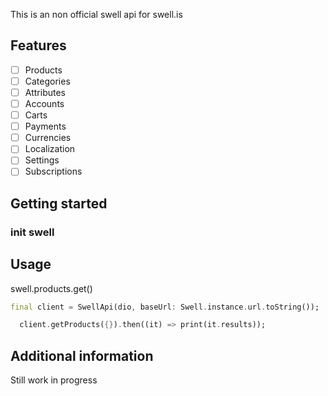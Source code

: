 <!-- 
This README describes the package. If you publish this package to pub.dev,
this README's contents appear on the landing page for your package.

For information about how to write a good package README, see the guide for
[writing package pages](https://dart.dev/guides/libraries/writing-package-pages). 

For general information about developing packages, see the Dart guide for
[creating packages](https://dart.dev/guides/libraries/create-library-packages)
and the Flutter guide for
[developing packages and plugins](https://flutter.dev/developing-packages). 
-->

This is an non official swell api for swell.is

## Features

- [ ] Products
- [ ] Categories
- [ ] Attributes
- [ ] Accounts
- [ ] Carts
- [ ] Payments
- [ ] Currencies
- [ ] Localization
- [ ] Settings
- [ ] Subscriptions

## Getting started

### init swell

## Usage

swell.products.get()

```dart
final client = SwellApi(dio, baseUrl: Swell.instance.url.toString());

  client.getProducts({}).then((it) => print(it.results));
```

## Additional information

Still work in progress
